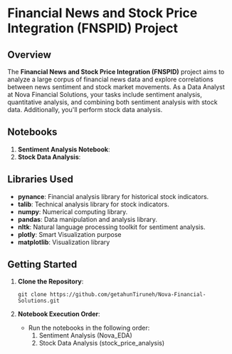 # Financial News and Stock Price Integration (FNSPID) Project

## Overview

The **Financial News and Stock Price Integration (FNSPID)** project aims to analyze a large corpus of financial news data and explore correlations between news sentiment and stock market movements. As a Data Analyst at Nova Financial Solutions, your tasks include sentiment analysis, quantitative analysis, and combining both sentiment analysis with stock data. Additionally, you'll perform stock data analysis.

## Notebooks

1. **Sentiment Analysis Notebook**:
2. **Stock Data Analysis**:

## Libraries Used

- **pynance**: Financial analysis library for historical stock indicators.
- **talib**: Technical analysis library for stock indicators.
- **numpy**: Numerical computing library.
- **pandas**: Data manipulation and analysis library.
- **nltk**: Natural language processing toolkit for sentiment analysis.
- **plotly**: Smart Visualization purpose
- **matplotlib**: Visualization library

## Getting Started

1. **Clone the Repository**:
   ```
   git clone https://github.com/getahunTiruneh/Nova-Financial-Solutions.git
   ```

2. **Notebook Execution Order**:
   - Run the notebooks in the following order:
     1. Sentiment Analysis (Nova_EDA)
     2. Stock Data Analysis (stock_price_analysis)
     